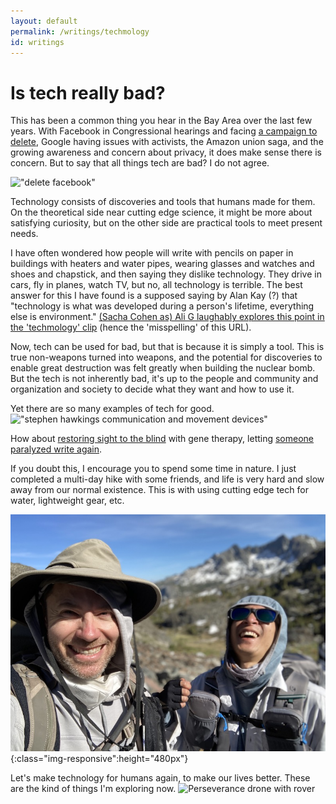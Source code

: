 ```yaml
---
layout: default
permalink: /writings/techmology
id: writings
---
```


# Is tech really bad?

This has been a common thing you hear in the Bay Area over the last few years. With Facebook in Congressional hearings and facing [a campaign to delete](https://moveme.berkeley.edu/project/deletefacebook/), Google having issues with activists, the Amazon union saga, and the growing awareness and concern about privacy, it does make sense there is concern. But to say that all things tech are bad? I do not agree.

!["delete facebook"](https://moveme.berkeley.edu/wp-content/uploads/2020/04/facebook-deleted.png)

Technology consists of discoveries and tools that humans made for them. On the theoretical side near cutting edge science, it might be more about satisfying curiosity, but on the other side are practical tools to meet present needs.

I have often wondered how people will write with pencils on paper in buildings with heaters and water pipes, wearing glasses and watches and shoes and chapstick, and then saying they dislike technology. They drive in cars, fly in planes, watch TV, but no, all technology is terrible. The best answer for this I have found is a supposed saying by Alan Kay (?) that "technology is what was developed during a person's lifetime, everything else is environment." [(Sacha Cohen as) Ali G laughably explores this point in the 'techmology' clip](https://youtu.be/rMzSNzOQk-s?t=1) (hence the 'misspelling' of this URL).

Now, tech can be used for bad, but that is because it is simply a tool. This is true non-weapons turned into weapons, and the potential for discoveries to enable great destruction was felt greatly when building the nuclear bomb. But the tech is not inherently bad, it's up to the people and community and organization and society to decide what they want and how to use it.

Yet there are so many examples of tech for good.
!["stephen hawkings communication and movement devices"](https://s4.scoopwhoop.com/anj/hawking/078e662f-b9ac-4b01-8000-fea152a4ff9d.jpg)

How about [restoring sight to the blind](https://www.cnn.com/2021/05/25/europe/blind-sight-study-intl-scli-scn/index.html) with gene therapy, letting [someone paralyzed write again](https://github.com/fwillett/handwritingBCI).

If you doubt this, I encourage you to spend some time in nature. I just completed a multi-day hike with some friends, and life is very hard and slow away from our normal existence. This is with using cutting edge tech for water, lightweight gear, etc.

![hiking with some technology](/assets/img/writings/tech/inyo.jpg 'Inyo National Forest'){:class="img-responsive":height="480px"}

Let's make technology for humans again, to make our lives better.
These are the kind of things I'm exploring now.
![Perseverance drone with rover](https://www.extremetech.com/wp-content/uploads/2016/06/MARS-_helicopter_Final15.jpg 'exploring Mars remotely')
